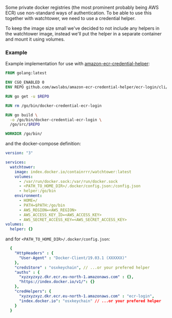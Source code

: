 Some private docker registries (the most prominent probably being AWS ECR) use non-standard ways of authentication.
To be able to use this together with watchtower, we need to use a credential helper.

To keep the image size small we've decided to not include any helpers in the watchtower image, instead we'll put the
helper in a separate container and mount it using volumes.

### Example
Example implementation for use with [amazon-ecr-credential-helper](https://github.com/awslabs/amazon-ecr-credential-helper):

```Dockerfile
FROM golang:latest

ENV CGO_ENABLED 0
ENV REPO github.com/awslabs/amazon-ecr-credential-helper/ecr-login/cli/docker-credential-ecr-login

RUN go get -u $REPO

RUN rm /go/bin/docker-credential-ecr-login

RUN go build \
  -o /go/bin/docker-credential-ecr-login \
  /go/src/$REPO

WORKDIR /go/bin/
```

and the docker-compose definition:
```yaml
version: "3"

services:
  watchtower:
    image: index.docker.io/containrrr/watchtower:latest
    volumes:
      - /var/run/docker.sock:/var/run/docker.sock
      - <PATH_TO_HOME_DIR>/.docker/config.json:/config.json
      - helper:/go/bin
    environment:
      - HOME=/
      - PATH=$PATH:/go/bin
      - AWS_REGION=<AWS_REGION>
      - AWS_ACCESS_KEY_ID=<AWS_ACCESS_KEY>
      - AWS_SECRET_ACCESS_KEY=<AWS_SECRET_ACCESS_KEY>
volumes:
  helper: {}
```

and for `<PATH_TO_HOME_DIR>/.docker/config.json`:
```yaml
  {
    "HttpHeaders" : {
      "User-Agent" : "Docker-Client/19.03.1 (XXXXXX)"
    },
    "credsStore" : "osxkeychain", // ...or your prefered helper
    "auths" : {
      "xyzxyzxyz.dkr.ecr.eu-north-1.amazonaws.com" : {},
      "https://index.docker.io/v1/": {}
    },
    "credHelpers": {
      "xyzxyzxyz.dkr.ecr.eu-north-1.amazonaws.com" : "ecr-login",
      "index.docker.io": "osxkeychain" // ...or your prefered helper 
    }
  }
```
